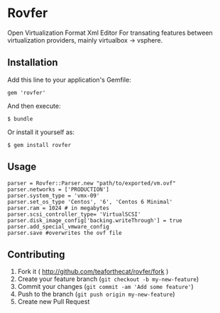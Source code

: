 # Rovfer

Open Virtualization Format Xml Editor
For transating features between virtualization providers, mainly virtualbox -> vsphere.

## Installation

Add this line to your application's Gemfile:

    gem 'rovfer'

And then execute:

    $ bundle

Or install it yourself as:

    $ gem install rovfer

## Usage

    parser = Rovfer::Parser.new "path/to/exported/vm.ovf"
    parser.networks = ['PRODUCTION']
    parser.system_type = 'vmx-09'
    parser.set_os_type 'Centos', '6', 'Centos 6 Minimal'
    parser.ram = 1024 # in megabytes
    parser.scsi_controller_type= 'VirtualSCSI'
    parser.disk_image_config['backing.writeThrough'] = true
    parser.add_special_vmware_config
    parser.save #overwrites the ovf file

## Contributing

1. Fork it ( http://github.com/teaforthecat/rovfer/fork )
2. Create your feature branch (`git checkout -b my-new-feature`)
3. Commit your changes (`git commit -am 'Add some feature'`)
4. Push to the branch (`git push origin my-new-feature`)
5. Create new Pull Request
